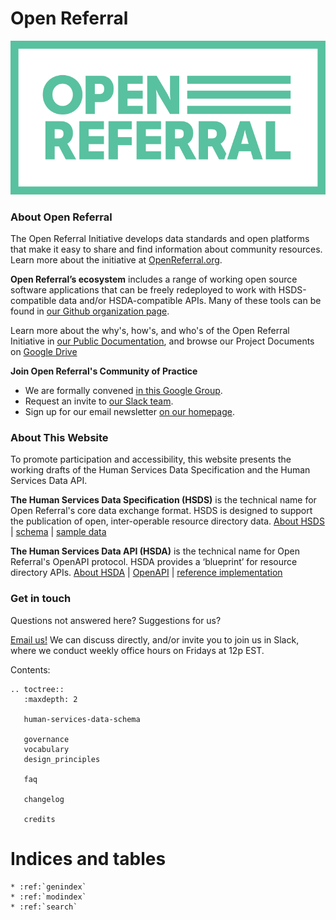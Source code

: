 Open Referral
=============

![Open Referral](assets/OpenReferral_Logo_Green.png)

### About Open Referral

The Open Referral Initiative develops data standards and open platforms that make it easy to share and find information about community resources. Learn more about the initiative at [OpenReferral.org](http://www.openreferral.org).

**Open Referral’s ecosystem** includes a range of working open source software applications that can be freely redeployed to work with HSDS-compatible data and/or HSDA-compatible APIs. Many of these tools can be found in [our Github organization page](http://github.com/openreferral).

Learn more about the why's, how's, and who's of the Open Referral Initiative in [our Public Documentation](https://docs.google.com/document/d/17cJxF_1P6fafcsFJQERFQifKKc_kPbAKmAXwe2LWDcI/edit?usp=drive_web), and browse our Project Documents on [Google Drive](https://drive.google.com/folderview?id=0B-5CZ4ZLjTHqfk12WTFUbVk1NjBYMjRaZTlZRlN1UjhWMS1MN0tLV3Q4ejY3TWpOYWwwVDg&usp=sharing)

**Join Open Referral's Community of Practice**

* We are formally convened [in this Google Group](https://groups.google.com/forum/#!forum/openreferral).
* Request an invite to [our Slack team](https://openreferral.slack.com/).
* Sign up for our email newsletter [on our homepage](https://openreferral.org/).

### About This Website

To promote participation and accessibility, this website presents the working drafts of the Human Services Data Specification and the Human Services Data API.

**The Human Services Data Specification (HSDS)** is the technical name for Open Referral's core data exchange format. HSDS is designed to support the publication of open, inter-operable resource directory data. [About HSDS](about-hsds) | [schema](reference) | [sample data](https://github.com/openreferral/sample-data)

**The Human Services Data API (HSDA)** is the technical name for Open Referral's OpenAPI protocol. HSDA provides a ‘blueprint’ for resource directory APIs. [About HSDA](https://openreferral.github.io/api-specification/) | [OpenAPI](https://openreferral.github.io/api-specification/hsda/) | [reference implementation](http://developer.open.referral.adopta.agency/)


### Get in touch

Questions not answered here? Suggestions for us?

[Email us!](mailto:info@openreferral.org) We can discuss directly, and/or invite you to join us in Slack, where we conduct weekly office hours on Fridays at 12p EST.



Contents:

```eval_rst
.. toctree::
   :maxdepth: 2

   human-services-data-schema
   
   governance
   vocabulary  
   design_principles
   
   faq

   changelog

   credits

```


Indices and tables
==================

```eval_rst
* :ref:`genindex`
* :ref:`modindex`
* :ref:`search`
```
